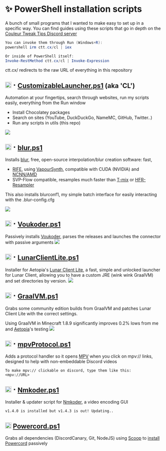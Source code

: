 # ✨ PowerShell installation scripts
A bunch of small programs that I wanted to make easy to set up in a specific way. You can find guides using these scripts that go in depth on the [Couleur Tweak Tips Discord server](https://discord.com/invite/5gfkszbmuw)

```powershell
You can invoke them through Run (Windows+R):
powershell irm ctt.cx/cl | iex

Or inside of PowerShell itself:
Invoke-RestMethod ctt.cx/cl | Invoke-Expression
```
ctt.cx/ redirects to the raw URL of everything in this repository

## <img src="https://i.imgur.com/VwfFfhF.png" alt="image.png" width="20" height="20"> ⠂[CustomizableLauncher.ps1](https://github.com/couleur-tweak-tips/utils/blob/main/Installers/CustomizableLauncher.ps1) (aka 'CL')
Automation at your fingertips, search through websites, run my scripts easily, everything from the Run window

* Install Chocolatey packages
* Search on sites (YouTube, DuckDuckGo, NameMC, GitHub, Twitter..)
* Run any scripts in utils (this repo)

![](https://i.imgur.com/oF7Euql.png)

## <img src="https://i.imgur.com/Iul4mRT.png" alt="image.png" width="20" height="20"> ⠂[blur.ps1](https://github.com/couleur-tweak-tips/utils/blob/main/Installers/blur.ps1)
Installs [blur](https://github.com/f0e/blur), free, open-source interpolation/blur creation software: fast, 
    
* [RIFE](https://github.com/hzwer/arXiv2020-RIFE), using [VapourSynth](https://github.com/HolyWu/vs-rife), compatible with CUDA (NVIDIA) and [NCNN/AMD](https://github.com/HomeOfVapourSynthEvolution/VapourSynth-RIFE-ncnn-Vulkan)
* SVP-Flow compatible, resamples much faster than [T-mix](https://ffmpeg.org/ffmpeg-filters.html#toc-tmix) or [HFR-Resampler](https://github.com/siveroo/HFR-Resampler)

This also installs blurconf1, my simple batch interface for easily interacting with the .blur-config.cfg

![](https://i.imgur.com/bGRLHBD.png)


## <img src="https://i.imgur.com/SBorklB.png" alt="image.png" width="20" height="20"> ⠂[Voukoder.ps1](https://github.com/couleur-tweak-tips/utils/blob/main/Installers/Voukoder.ps1)
Passively installs [Voukoder](https://voukoder.org), parses the releases and launches the connector with passive arguments
![](https://i.imgur.com/G7vaDTb.png)

## <img src="https://i.imgur.com/eBNJex3.png" alt="image.png" width="20" height="20"> ⠂[LunarClientLite.ps1](https://github.com/couleur-tweak-tips/utils/blob/main/Installers/LunarClientLite.ps1)

Installer for Aetopia's [Lunar Client Lite](https://github.com/Aetopia/Lunar-Client-Lite-Launcher), a fast, simple and unlocked launcher for Lunar Client, allowing you to have a custom JRE (wink wink GraalVM) and set directories by version.
![](https://i.imgur.com/vJo3bVs.png)

## <img src="https://i.imgur.com/o6HQ9fw.png" alt="image.png" width="20" height="20"> ⠂[GraalVM.ps1](https://github.com/couleur-tweak-tips/utils/blob/main/Installers/GraalVM.ps1)
Grabs some community edition builds from GraalVM and patches Lunar Client Lite with the correct settings.

Using GraalVM in Minecraft 1.8.9 significantly improves 0.2% lows from me and [Aetopia](https://github.com/Aetopia)'s testing
![](https://i.imgur.com/pmRz0KY.png)

## <img src="https://i.imgur.com/GsXyExR.png" alt="image.png" width="20" height="20"> ⠂[mpvProtocol.ps1](https://github.com/couleur-tweak-tips/utils/blob/main/Installers/mpvProtocol.ps1)
Adds a protocol handler so it opens [MPV](https://mpv.io/) when you click on mpv:// links, designed to help with non-embeddable Discord videos
```
To make mpv:// clickable on discord, type them like this:
<mpv://URL>
```

## <img src="https://i.imgur.com/gijdW5N.png" width="20" height="20"> ⠂[Nmkoder.ps1](https://github.com/couleur-tweak-tips/utils/blob/main/Installers/Nmkoder.ps1)
Installer & updater script for [Nmkoder](https://github.com/n00mkrad/nmkoder), a video encoding GUI
```
v1.4.0 is installed but v1.4.3 is out! Updating..
```

## <img src="https://i.imgur.com/63DbnAb.png" alt="image.png" width="20" height="20"> [Powercord.ps1](https://github.com/couleur-tweak-tips/utils/blob/main/Installers/Powercord.ps1)
Grabs all dependencies (DiscordCanary, Git, NodeJS) using [Scoop](https://scoop.sh) to [install Powercord](https://powercord.dev/installation) passively